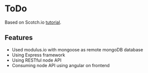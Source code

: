 # ToDo

Based on Scotch.io <a href="https://scotch.io/tutorials/creating-a-single-page-todo-app-with-node-and-angular" target="_blank">tutorial</a>.

<h2>Features</h2>
<ul>
<li>Used modulus.io with mongoose as remote mongoDB database</li>
<li>Using Express framework</li>
<li>Using RESTful node API</li>
<li>Consuming node API using angular on frontend</li>
</ul>
